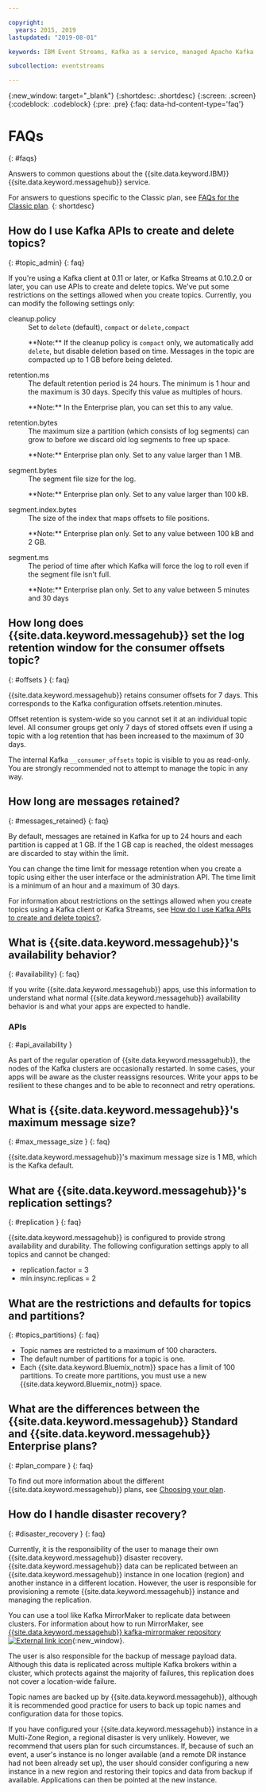 ```yaml
---

copyright:
  years: 2015, 2019
lastupdated: "2019-08-01"

keywords: IBM Event Streams, Kafka as a service, managed Apache Kafka

subcollection: eventstreams

---
```


{:new_window: target="_blank"}
{:shortdesc: .shortdesc}
{:screen: .screen}
{:codeblock: .codeblock}
{:pre: .pre}
{:faq: data-hd-content-type='faq'}

# FAQs
{: #faqs}

Answers to common questions about the {{site.data.keyword.IBM}} {{site.data.keyword.messagehub}} service.

For answers to questions specific to the Classic plan, see [FAQs for the Classic plan](/docs/services/EventStreams?topic=eventstreams-faqs_classic).
{: shortdesc}

<!--17/10/17 - Karen: same info duplicated at messagehub104 -->
## How do I use Kafka APIs to create and delete topics?
{: #topic_admin}
{: faq}

If you're using a Kafka client at 0.11 or later, or Kafka Streams at 0.10.2.0 or later, you can use APIs to create and delete topics. We've put some restrictions on the settings allowed when you create topics. Currently, you can modify the following settings only:

<dl>
<dt>cleanup.policy</dt>
<dd>Set to <code>delete</code> (default), <code>compact</code> or <code>delete,compact</code>
<p>**Note:**
If the cleanup policy is <code>compact</code> only, we automatically add <code>delete</code>, but disable deletion based on time. Messages in the topic are compacted up to 1 GB before being deleted.</p>
</dd>

<dt>retention.ms</dt>
<dd>The default retention period is 24 hours. The minimum is 1 hour and the maximum is
30 days. Specify this value as multiples of hours.

<p>**Note:**
In the Enterprise plan, you can set this to any value.</p>
</dd>

<dt>retention.bytes</dt>
<dd>The maximum size a partition (which consists of log segments) can grow to before we discard old log segments to free up space.

<p>**Note:**
Enterprise plan only. Set to any value larger than 1 MB.</p>
</dd>

<dt>segment.bytes</dt>
<dd>The segment file size for the log.

<p>**Note:**
Enterprise plan only. Set to any value larger than 100 kB.</p>
</dd>

<dt>segment.index.bytes</dt>
<dd>The size of the index that maps offsets to file positions. 

<p>**Note:**
Enterprise plan only. Set to any value between 100 kB and 2 GB.</p>
</dd>

<dt>segment.ms</dt>
<dd>The period of time after which Kafka will force the log to roll even if the segment file isn't full. 

<p>**Note:**
Enterprise plan only. Set to any value between 5 minutes and 30 days</p>
</dd>
</dl>


## How long does {{site.data.keyword.messagehub}} set the log retention window for the consumer offsets topic?
{: #offsets }
{: faq}

{{site.data.keyword.messagehub}} retains consumer offsets for 7 days. This corresponds to the Kafka configuration offsets.retention.minutes. 

Offset retention is system-wide so you cannot set it at an individual topic level. All consumer groups get only 7 days of stored offsets even if using a topic with a log retention that has been increased to the maximum of 30 days. 

The internal Kafka <code>__consumer_offsets</code> topic is visible to you as read-only. 
You are strongly recommended not to attempt to manage the topic in any way. 

<!--following message retention info duplicted in eventstreams057-->

## How long are messages retained?
{: #messages_retained}
{: faq}

By default, messages are retained in Kafka for up to 24 hours and
each partition is capped at 1 GB. If the 1 GB cap is reached, the
oldest messages are discarded to stay within the limit.

You can change the time limit for message retention when you
create a topic using either the user interface or the
administration API. The time limit is a minimum of an hour and a
maximum of 30 days.

For information about restrictions on the settings allowed when you create topics using a Kafka client or Kafka Streams, see [How do I use Kafka APIs to create and delete topics?](/docs/services/EventStreams?topic=eventstreams-faqs#topic_admin).

## What is {{site.data.keyword.messagehub}}'s availability behavior?
{: #availability}
{: faq}

If you write {{site.data.keyword.messagehub}} apps, use this information to understand what normal {{site.data.keyword.messagehub}} availability behavior is and what your apps are expected to handle.

### APIs
{: #api_availability }

As part of the regular operation of {{site.data.keyword.messagehub}}, the nodes of the Kafka clusters are occasionally restarted.
In some cases, your apps will be aware as the cluster reassigns resources. Write your apps to be resilient
to these changes and to be able to reconnect and retry operations.

## What is {{site.data.keyword.messagehub}}'s maximum message size? 
{: #max_message_size }
{: faq}

{{site.data.keyword.messagehub}}'s maximum message size is 1 MB, which is the Kafka default. 

## What are {{site.data.keyword.messagehub}}'s replication settings? 
{: #replication }
{: faq}

{{site.data.keyword.messagehub}} is configured to provide strong availability and durability.
The following configuration settings apply to all topics and cannot be changed:
* replication.factor = 3 
* min.insync.replicas = 2

## What are the restrictions and defaults for topics and partitions?
{: #topics_partitions}
{: faq}

*  Topic names are restricted to a maximum of 100 characters.
*  The default number of partitions for a topic is one.
*  Each {{site.data.keyword.Bluemix_notm}} space has a limit of 100 partitions. To create
   more partitions, you must use a new {{site.data.keyword.Bluemix_notm}} space.




## What are the differences between the {{site.data.keyword.messagehub}} Standard and {{site.data.keyword.messagehub}} Enterprise plans?
{: #plan_compare }
{: faq}

To find out more information about the different {{site.data.keyword.messagehub}} plans, see [Choosing your plan](/docs/services/EventStreams?topic=eventstreams-plan_choose).

## How do I handle disaster recovery?
{: #disaster_recovery }
{: faq}

Currently, it is the responsibility of the user to manage their own {{site.data.keyword.messagehub}} disaster recovery. {{site.data.keyword.messagehub}} data can be replicated between an {{site.data.keyword.messagehub}} instance in one location (region) and another instance in a different location. However, the user is responsible for provisioning a remote {{site.data.keyword.messagehub}} instance and managing the replication. 

You can use a tool like Kafka MirrorMaker to replicate data between clusters. For information about how to run MirrorMaker, see 
[{{site.data.keyword.messagehub}} kafka-mirrormaker repository ![External link icon](../../icons/launch-glyph.svg "External link icon")](https://github.com/ibm-messaging/event-streams-samples/tree/master/kafka-mirrormaker){:new_window}.

The user is also responsible for the backup of message payload data. Although this data is replicated across multiple Kafka brokers within a cluster, which protects against the majority of failures, this replication does not cover a location-wide failure. 

Topic names are backed up by {{site.data.keyword.messagehub}}, although it is recommended good practice for users to back up topic names and configuration data for those topics.

If you have configured your {{site.data.keyword.messagehub}} instance in a Multi-Zone Region, a regional disaster is very unlikely. However, we recommend that users plan for such circumstances. If, because of such an event, a user's instance is no longer available (and a remote DR instance had not been already set up), the user should consider configuring a new instance in a new region and restoring their topics and data from backup if available. Applications can then be pointed at the new instance.












